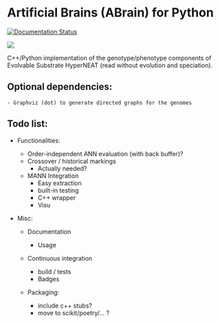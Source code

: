 # Artificial Brains (ABrain) for Python

[![Documentation Status](https://readthedocs.org/projects/abrain/badge/?version=latest)](https://abrain.readthedocs.io/en/latest/?badge=latest)

![](https://img.shields.io/endpoint?url=https://raw.githubusercontent.com/wiki/kgd-al/abrain/badge-test.md)

C++/Python implementation of the genotype/phenotype components of Evolvable Substrate HyperNEAT (read without evolution and speciation).

## Optional dependencies:

    - Graphviz (dot) to generate directed graphs for the genomes

## Todo list:
 - Functionalities:
   - Order-independent ANN evaluation (with back buffer)?
   - Crossover / historical markings
     - Actually needed?
   - MANN Integration
     - Easy extraction
     - built-in testing
     - C++ wrapper
     - Visu
     
  - Misc:
    - Documentation
      - Usage
      
    - Continuous integration
      - build / tests
      - Badges
      
    - Packaging:
      - include c++ stubs?
      - move to scikit/poetry/... ?
